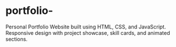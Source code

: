 # portfolio-
Personal Portfolio Website built using HTML, CSS, and JavaScript. Responsive design with project showcase, skill cards, and animated sections.
